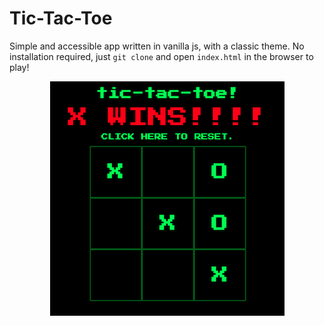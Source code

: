 # Tic-Tac-Toe

Simple and accessible app written in vanilla js, with a classic theme. No installation required, just `git clone` and open `index.html` in the browser to play!

<p align="center">
<img src="screenshot.png" width="375"/>
</p>